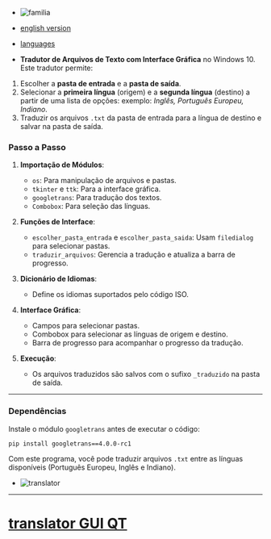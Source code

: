 - ![familia](https://github.com/0joseDark/traslator-google-English-Portuguese-Indian/blob/main/imadens/familia-humano-cosendo.jpg)
- [english version](https://github.com/0joseDark/traslator-google-English-Portuguese-Indian/blob/main/English-README.md)
- [languages](https://github.com/0joseDark/traslator-google-English-Portuguese-Indian/blob/main/linguas.md)

- **Tradutor de Arquivos de Texto com Interface Gráfica** no Windows 10. Este tradutor permite:

1. Escolher a **pasta de entrada** e a **pasta de saída**.
2. Selecionar a **primeira língua** (origem) e a **segunda língua** (destino) a partir de uma lista de opções: exemplo: *Inglês, Português Europeu, Indiano*.
3. Traduzir os arquivos `.txt` da pasta de entrada para a língua de destino e salvar na pasta de saída.

### Passo a Passo

1. **Importação de Módulos**:
   - `os`: Para manipulação de arquivos e pastas.
   - `tkinter` e `ttk`: Para a interface gráfica.
   - `googletrans`: Para tradução dos textos.
   - `Combobox`: Para seleção das línguas.

2. **Funções de Interface**:
   - `escolher_pasta_entrada` e `escolher_pasta_saida`: Usam `filedialog` para selecionar pastas.
   - `traduzir_arquivos`: Gerencia a tradução e atualiza a barra de progresso.

3. **Dicionário de Idiomas**:
   - Define os idiomas suportados pelo código ISO.

4. **Interface Gráfica**:
   - Campos para selecionar pastas.
   - Combobox para selecionar as línguas de origem e destino.
   - Barra de progresso para acompanhar o progresso da tradução.

5. **Execução**:
   - Os arquivos traduzidos são salvos com o sufixo `_traduzido` na pasta de saída.

---

### Dependências

Instale o módulo `googletrans` antes de executar o código:

```bash
pip install googletrans==4.0.0-rc1
```
Com este programa, você pode traduzir arquivos `.txt` entre as línguas disponíveis (Português Europeu, Inglês e Indiano).
- ![translator](https://github.com/0joseDark/traslator-google-English-Portuguese-Indian/blob/main/imadens/image.jpg)
---
# [translator GUI QT](ttps://github.com/0joseDark/traslator-google-English-Portuguese/blob/main/google-translator-QT.md)
